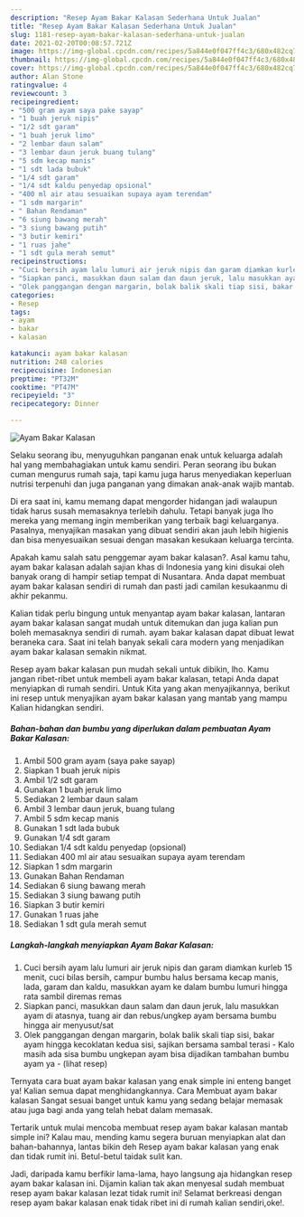 ```yaml
---
description: "Resep Ayam Bakar Kalasan Sederhana Untuk Jualan"
title: "Resep Ayam Bakar Kalasan Sederhana Untuk Jualan"
slug: 1181-resep-ayam-bakar-kalasan-sederhana-untuk-jualan
date: 2021-02-20T00:08:57.721Z
image: https://img-global.cpcdn.com/recipes/5a844e0f047ff4c3/680x482cq70/ayam-bakar-kalasan-foto-resep-utama.jpg
thumbnail: https://img-global.cpcdn.com/recipes/5a844e0f047ff4c3/680x482cq70/ayam-bakar-kalasan-foto-resep-utama.jpg
cover: https://img-global.cpcdn.com/recipes/5a844e0f047ff4c3/680x482cq70/ayam-bakar-kalasan-foto-resep-utama.jpg
author: Alan Stone
ratingvalue: 4
reviewcount: 3
recipeingredient:
- "500 gram ayam saya pake sayap"
- "1 buah jeruk nipis"
- "1/2 sdt garam"
- "1 buah jeruk limo"
- "2 lembar daun salam"
- "3 lembar daun jeruk buang tulang"
- "5 sdm kecap manis"
- "1 sdt lada bubuk"
- "1/4 sdt garam"
- "1/4 sdt kaldu penyedap opsional"
- "400 ml air atau sesuaikan supaya ayam terendam"
- "1 sdm margarin"
- " Bahan Rendaman"
- "6 siung bawang merah"
- "3 siung bawang putih"
- "3 butir kemiri"
- "1 ruas jahe"
- "1 sdt gula merah semut"
recipeinstructions:
- "Cuci bersih ayam lalu lumuri air jeruk nipis dan garam diamkan kurleb 15 menit, cuci bilas bersih, campur bumbu halus bersama kecap manis, lada, garam dan kaldu, masukkan ayam ke dalam bumbu lumuri hingga rata sambil diremas remas"
- "Siapkan panci, masukkan daun salam dan daun jeruk, lalu masukkan ayam di atasnya, tuang air dan rebus/ungkep ayam bersama bumbu hingga air menyusut/sat"
- "Olek panggangan dengan margarin, bolak balik skali tiap sisi, bakar ayam hingga kecoklatan kedua sisi, sajikan bersama sambal terasi  Kalo masih ada sisa bumbu ungkepan ayam bisa dijadikan tambahan bumbu ayam ya           (lihat resep)"
categories:
- Resep
tags:
- ayam
- bakar
- kalasan

katakunci: ayam bakar kalasan 
nutrition: 248 calories
recipecuisine: Indonesian
preptime: "PT32M"
cooktime: "PT47M"
recipeyield: "3"
recipecategory: Dinner

---
```



![Ayam Bakar Kalasan](https://img-global.cpcdn.com/recipes/5a844e0f047ff4c3/680x482cq70/ayam-bakar-kalasan-foto-resep-utama.jpg)

Selaku seorang ibu, menyuguhkan panganan enak untuk keluarga adalah hal yang membahagiakan untuk kamu sendiri. Peran seorang ibu bukan cuman mengurus rumah saja, tapi kamu juga harus menyediakan keperluan nutrisi terpenuhi dan juga panganan yang dimakan anak-anak wajib mantab.

Di era  saat ini, kamu memang dapat mengorder hidangan jadi walaupun tidak harus susah memasaknya terlebih dahulu. Tetapi banyak juga lho mereka yang memang ingin memberikan yang terbaik bagi keluarganya. Pasalnya, menyajikan masakan yang dibuat sendiri akan jauh lebih higienis dan bisa menyesuaikan sesuai dengan masakan kesukaan keluarga tercinta. 



Apakah kamu salah satu penggemar ayam bakar kalasan?. Asal kamu tahu, ayam bakar kalasan adalah sajian khas di Indonesia yang kini disukai oleh banyak orang di hampir setiap tempat di Nusantara. Anda dapat membuat ayam bakar kalasan sendiri di rumah dan pasti jadi camilan kesukaanmu di akhir pekanmu.

Kalian tidak perlu bingung untuk menyantap ayam bakar kalasan, lantaran ayam bakar kalasan sangat mudah untuk ditemukan dan juga kalian pun boleh memasaknya sendiri di rumah. ayam bakar kalasan dapat dibuat lewat beraneka cara. Saat ini telah banyak sekali cara modern yang menjadikan ayam bakar kalasan semakin nikmat.

Resep ayam bakar kalasan pun mudah sekali untuk dibikin, lho. Kamu jangan ribet-ribet untuk membeli ayam bakar kalasan, tetapi Anda dapat menyiapkan di rumah sendiri. Untuk Kita yang akan menyajikannya, berikut ini resep untuk menyajikan ayam bakar kalasan yang mantab yang mampu Kalian hidangkan sendiri.

<!--inarticleads1-->

##### Bahan-bahan dan bumbu yang diperlukan dalam pembuatan Ayam Bakar Kalasan:

1. Ambil 500 gram ayam (saya pake sayap)
1. Siapkan 1 buah jeruk nipis
1. Ambil 1/2 sdt garam
1. Gunakan 1 buah jeruk limo
1. Sediakan 2 lembar daun salam
1. Ambil 3 lembar daun jeruk, buang tulang
1. Ambil 5 sdm kecap manis
1. Gunakan 1 sdt lada bubuk
1. Gunakan 1/4 sdt garam
1. Sediakan 1/4 sdt kaldu penyedap (opsional)
1. Sediakan 400 ml air atau sesuaikan supaya ayam terendam
1. Siapkan 1 sdm margarin
1. Gunakan  Bahan Rendaman
1. Sediakan 6 siung bawang merah
1. Sediakan 3 siung bawang putih
1. Siapkan 3 butir kemiri
1. Gunakan 1 ruas jahe
1. Sediakan 1 sdt gula merah semut




<!--inarticleads2-->

##### Langkah-langkah menyiapkan Ayam Bakar Kalasan:

1. Cuci bersih ayam lalu lumuri air jeruk nipis dan garam diamkan kurleb 15 menit, cuci bilas bersih, campur bumbu halus bersama kecap manis, lada, garam dan kaldu, masukkan ayam ke dalam bumbu lumuri hingga rata sambil diremas remas
1. Siapkan panci, masukkan daun salam dan daun jeruk, lalu masukkan ayam di atasnya, tuang air dan rebus/ungkep ayam bersama bumbu hingga air menyusut/sat
1. Olek panggangan dengan margarin, bolak balik skali tiap sisi, bakar ayam hingga kecoklatan kedua sisi, sajikan bersama sambal terasi  - Kalo masih ada sisa bumbu ungkepan ayam bisa dijadikan tambahan bumbu ayam ya -           (lihat resep)




Ternyata cara buat ayam bakar kalasan yang enak simple ini enteng banget ya! Kalian semua dapat menghidangkannya. Cara Membuat ayam bakar kalasan Sangat sesuai banget untuk kamu yang sedang belajar memasak atau juga bagi anda yang telah hebat dalam memasak.

Tertarik untuk mulai mencoba membuat resep ayam bakar kalasan mantab simple ini? Kalau mau, mending kamu segera buruan menyiapkan alat dan bahan-bahannya, lantas bikin deh Resep ayam bakar kalasan yang enak dan tidak rumit ini. Betul-betul taidak sulit kan. 

Jadi, daripada kamu berfikir lama-lama, hayo langsung aja hidangkan resep ayam bakar kalasan ini. Dijamin kalian tak akan menyesal sudah membuat resep ayam bakar kalasan lezat tidak rumit ini! Selamat berkreasi dengan resep ayam bakar kalasan enak tidak ribet ini di rumah kalian sendiri,oke!.

